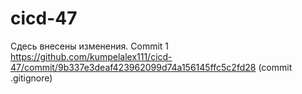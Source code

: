 # cicd-47
Сдесь внесены изменения. Commit 1
https://github.com/kumpelalex111/cicd-47/commit/9b337e3deaf423962099d74a156145ffc5c2fd28 (commit .gitignore)
